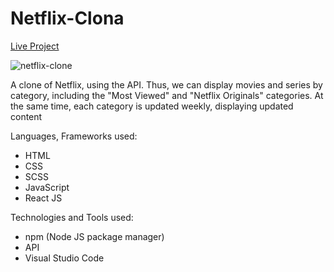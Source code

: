 # Netflix-Clona

<a href="https://cosmin-panescu.github.io/Netflix-Clone/">Live Project</a>

![netflix-clone](https://user-images.githubusercontent.com/107345473/178912409-612242a5-be73-4f57-a1a3-45679c7f741d.png)

A clone of Netflix, using the API. Thus, we can display movies and series by category, including the "Most Viewed" and "Netflix Originals" categories. At the same time, each category is updated weekly, displaying updated content

Languages, Frameworks used:
- HTML
- CSS
- SCSS
- JavaScript
- React JS

Technologies and Tools used:
- npm (Node JS package manager)
- API
- Visual Studio Code
